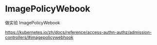 #  ImagePolicyWebook


做实验 ImagePolicyWebook

https://kubernetes.io/zh/docs/reference/access-authn-authz/admission-controllers/#imagepolicywebhook
